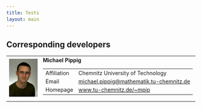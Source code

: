 ```yaml
---
title: Tests
layout: main
---
```



Corresponding developers
------------------------

<table><tr>
  <td>
    <img src='files/pic/mpip_2008_150x200px.jpg' alt='Picture of Michael Pippig' height="100" border='0'/>
    <a id="mpip"></a>
  </td><td valign="top">
    <b>Michael Pippig</b><br />
    <table><tr>
      <td> Affiliation </td>
      <td> Chemnitz University of Technology </td>
    </tr><tr>
      <td> Email </td>
      <td> <a href="mailto:michael.pippig@mathematik.tu-chemnitz.de">michael.pippig@mathematik.tu-chemnitz.de</a> </td>
    </tr><tr>
      <td> Homepage </td>
      <td> <a href="www.tu-chemnitz.de/~mpip">www.tu-chemnitz.de/~mpip</a> </td>
    </tr></table>
  </td>
</tr></table>

<!---
<table><tr>
  <td>
    <img src='files/pic/mpip_2008_150x200px.jpg' alt='Picture of Michael Pippig' height="150" border='0'/>
    <a id="mpip"></a>
  </td><td valign="top">
    <b>Michael Pippig</b><br />
    <table><tr>
      <td> Affiliation </td>
      <td> Chemnitz University of Technology </td>
    </tr><tr>
      <td> Email </td>
      <td> <a href="mailto:michael.pippig@mathematik.tu-chemnitz.de">michael.pippig@mathematik.tu-chemnitz.de</a> </td>
    </tr><tr>
      <td> Homepage </td>
      <td> <a href="www.tu-chemnitz.de/~mpip">www.tu-chemnitz.de/~mpip</td>
    </tr></table>
    Michael is the corresponding developer of the P<sup>2</sup>NFFT method.
  </td>
</tr></table>
-->


<!---
* M. Pippig and D. Potts:
**Parallel Three-Dimensional Nonequispaced Fast Fourier Transforms and Their Application to Particle Simulation**,
SIAM J. Sci. Comput., accepted, 2013. 
[![PDF](./files/pic/icon_pdf_32x32.png "Download PDF file")](http://www-user.tu-chemnitz.de/~potts/paper/pnfft.pdf)
[![BibTeX](./files/pic/icon_bibtex_32x32.png "Download BibTeX entry")](./files/bibtex/PiPo13.bib)

* M. Pippig and D. Potts:
**Parallel Three-Dimensional Nonequispaced Fast Fourier Transforms and Their Application to Particle Simulation**,
SIAM J. Sci. Comput., accepted, 2013. 
[<img src="./files/pic/icon_pdf_32x32.png" title="Download BibTeX file" alt="PDF" width="22" border="0" />](http://www-user.tu-chemnitz.de/~potts/paper/pnfft.pdf)
[<img src="./files/pic/icon_bibtex_32x32.png" title="Download BibTeX file" alt="BibTeX" width="22" border="0" />](./files/bibtex/PiPo13.bib)

* <table border="0" style='valign:bottom;border:0;border-spacing:0px;cellpadding:0px;'><tr>
  <td style='vertical-align:top; text-align:justify; padding-right:1em;'>
    M. Pippig and D. Potts: <b>Parallel Three-Dimensional Nonequispaced Fast Fourier Transforms and Their Application to Particle Simulation</b><br />
    SIAM J. Sci. Comput., accepted, 2013.
  </td>
  <td style='width:32px;padding-right:4px;'><a href='http://www-user.tu-chemnitz.de/~potts/paper/pnfft.pdf'><img src='files/pic/icon_pdf_32x32.png' alt='download PDF' border='0'/></a></td>
  <td style='width:32px'><a href='files/bibtex/PiPo13.bib'><img src='files/pic/icon_bibtex_32x32.png' alt='download BibTeX' border='0'/></a></td>
</tr></table>

<table border="0" margin="0" style='margin:0;border:0;border-spacing:0px;cellpadding:0px;'><tr>
  <td style='vertical-align:top; text-align:justify; padding-right:1em;'><ul margin="0" style='margin:0;'><li>
    M. Pippig and D. Potts: <b>Parallel Three-Dimensional Nonequispaced Fast Fourier Transforms and Their Application to Particle Simulation</b><br />
    SIAM J. Sci. Comput., accepted, 2013.
  </li></ul></td>
  <td style='width:32px;padding-right:4px;'><a href='http://www-user.tu-chemnitz.de/~potts/paper/pnfft.pdf'><img src='files/pic/icon_pdf_32x32.png' alt='download PDF' border='0'/></a></td>
  <td style='width:32px'><a href='files/bibtex/PiPo13.bib'><img src='files/pic/icon_bibtex_32x32.png' alt='download BibTeX' border='0'/></a></td>
</tr></table>

-->

